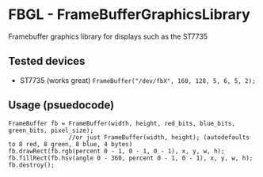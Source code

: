# FBGL - FrameBufferGraphicsLibrary
Framebuffer graphics library for displays such as the ST7735

## Tested devices
- ST7735 (works great) `FrameBuffer("/dev/fbX", 160, 128, 5, 6, 5, 2);`

## Usage (psuedocode)
```
FrameBuffer fb = FrameBuffer(width, height, red_bits, blue_bits, green_bits, pixel_size);
                 //or just FrameBuffer(width, height); (autodefaults to 8 red, 8 green, 8 blue, 4 bytes)
fb.drawRect(fb.rgb(percent 0 - 1, 0 - 1, 0 - 1), x, y, w, h);
fb.fillRect(fb.hsv(angle 0 - 360, percent 0 - 1, 0 - 1), x, y, w, h);
fb.destroy();
```
